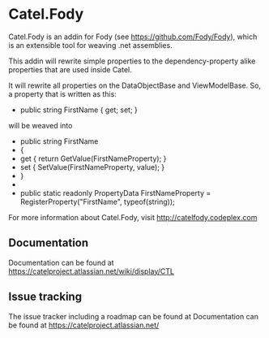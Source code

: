 Catel.Fody
==========

Catel.Fody is an addin for Fody (see https://github.com/Fody/Fody), which
is an extensible tool for weaving .net assemblies. 

This addin will rewrite simple properties to the dependency-property alike 
properties that are used inside Catel.

It will rewrite all properties on the DataObjectBase and ViewModelBase. So, a
property that is written as this:

* public string FirstName { get; set; }

will be weaved into

* public string FirstName
* {
* 	get { return GetValue<string>(FirstNameProperty); }
* 	set { SetValue(FirstNameProperty, value); }
* }
* 
* public static readonly PropertyData FirstNameProperty = RegisterProperty("FirstName", typeof(string));

For more information about Catel.Fody, visit http://catelfody.codeplex.com

## Documentation

Documentation can be found at https://catelproject.atlassian.net/wiki/display/CTL

## Issue tracking

The issue tracker including a roadmap can be found at Documentation can be found at https://catelproject.atlassian.net/
